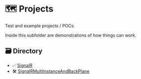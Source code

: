 # 🗺️ Projects
Test and example projects / POCs.

Inside this subfolder are demonstrations of how things can work.

## 🗃️ Directory 
- ✅ [SignalR](./SignalR/)
- 🛠️ [SignalRMultiInstanceAndBackPlane](./SignalRMultiInstanceAndBackPlane/)